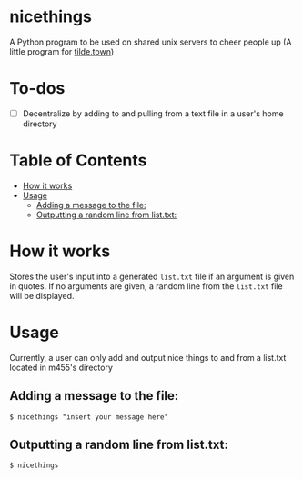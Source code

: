 # nicethings

A Python program to be used on shared unix servers to cheer people up (A little program for [tilde.town](https://tilde.town))

# To-dos

- [ ] Decentralize by adding to and pulling from a text file in a user's home directory

<!-- markdown-toc start - Don't edit this section. Run M-x markdown-toc-refresh-toc -->
# Table of Contents

- [How it works](#how-it-works)
- [Usage](#usage)
    - [Adding a message to the file:](#adding-a-message-to-the-file)
    - [Outputting a random line from list.txt:](#outputting-a-random-line-from-listtxt)

<!-- markdown-toc end -->

# How it works

Stores the user's input into a generated `list.txt` file if an argument is given in quotes. If no arguments are given, a random line from the `list.txt` file will be displayed.

# Usage

Currently, a user can only add and output nice things to and from a list.txt located in m455's directory

## Adding a message to the file:

`$ nicethings "insert your message here"`

## Outputting a random line from list.txt:

`$ nicethings`
